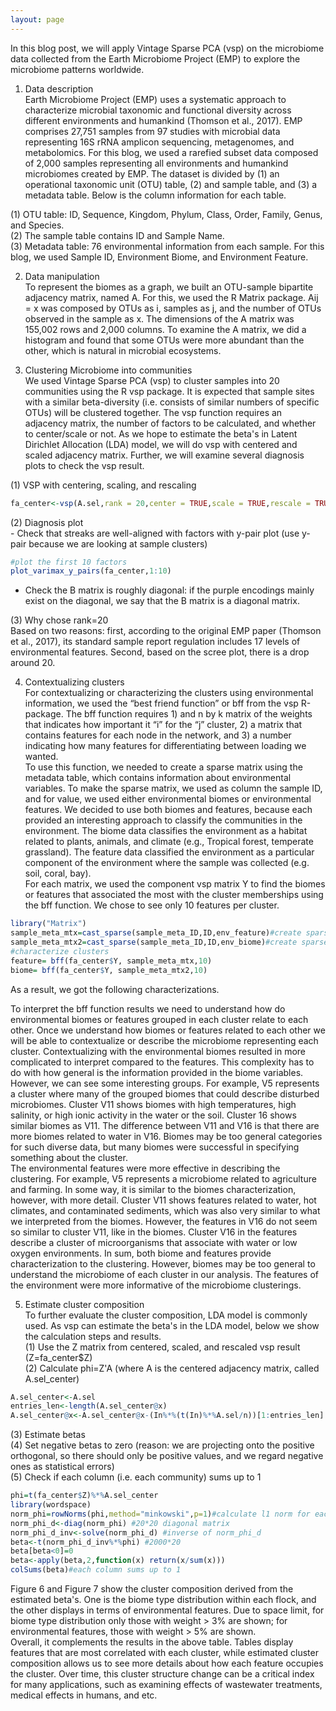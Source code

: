 ```yaml
---
layout: page  
---
```

In this blog post, we will apply Vintage Sparse PCA (vsp) on the microbiome data collected from the Earth Microbiome Project (EMP) to explore the microbiome patterns worldwide.  

1. Data description  
Earth Microbiome Project (EMP) uses a systematic approach to characterize microbial taxonomic and functional diversity across different environments and humankind (Thomson et al., 2017).  EMP comprises 27,751 samples from 97 studies with microbial data representing 16S rRNA amplicon sequencing, metagenomes, and metabolomics. For this blog, we used a rarefied subset data composed of 2,000 samples representing all environments and humankind microbiomes created by EMP. The dataset is divided by (1) an operational taxonomic unit (OTU) table, (2) and sample table, and (3) a metadata table. Below is the column information for each table.  
  
  (1) OTU table: ID, Sequence, Kingdom, Phylum, Class, Order, Family, Genus, and Species.  
  (2) The sample table contains ID and Sample Name.  
  (3) Metadata table: 76 environmental information from each sample. For this blog, we used Sample ID, Environment Biome, and Environment Feature.  

2. Data manipulation   
To represent the biomes as a graph, we built an OTU-sample bipartite adjacency matrix, named A. For this, we used the R Matrix package.  Aij = x  was composed by OTUs as i, samples as j, and the number of OTUs observed in the sample as x. The dimensions of the A matrix was 155,002 rows and 2,000 columns. To examine the A matrix, we did a histogram and found that some OTUs were more abundant than the other, which is natural in microbial ecosystems.  

3. Clustering Microbiome into communities  
We used Vintage Sparse PCA (vsp) to cluster samples into 20 communities using the R vsp package. It is expected that sample sites with a similar beta-diversity (i.e. consists of similar numbers of specific OTUs) will be clustered together. The vsp function requires an adjacency matrix, the number of factors to be calculated, and whether to center/scale or not. As we hope to estimate the beta's in Latent Dirichlet Allocation (LDA) model, we will do vsp with centered and scaled adjacency matrix. Further, we will examine several diagnosis plots to check the vsp result.  
  
  (1) VSP with centering, scaling, and rescaling  
```r
fa_center<-vsp(A.sel,rank = 20,center = TRUE,scale = TRUE,rescale = TRUE,recenter = FALSE)
```

  (2) Diagnosis plot  
    - Check that streaks are well-aligned with factors with y-pair plot (use y-pair because we are looking at sample clusters)  
```r
#plot the first 10 factors
plot_varimax_y_pairs(fa_center,1:10) 
```
   - Check the B matrix is roughly diagonal: if the purple encodings mainly exist on the diagonal, we say that the B matrix is a diagonal matrix.  

  (3) Why chose rank=20  
  Based on two reasons: first, according to the original EMP paper (Thomson et al., 2017), its standard sample report regulation includes 17 levels of environmental features. Second, based on the scree plot, there is a drop around 20.  
  
4. Contextualizing clusters  
For contextualizing or characterizing the clusters using environmental information, we used the “best friend function” or bff from the vsp R-package. The bff function requires 1) and n by k matrix of the weights that indicates how important it “i” for the “j” cluster, 2) a matrix that contains features for each node in the network, and 3) a number indicating how many features for differentiating between loading we wanted.  
To use this function, we needed to create a sparse matrix using the metadata table, which contains information about environmental variables. To make the sparse matrix, we used as column the sample ID, and for value, we used either environmental biomes or environmental features. We decided to use both biomes and features, because each provided an interesting approach to classify the communities in the environment. The biome data classifies the environment as a habitat related to plants, animals, and climate (e.g., Tropical forest, temperate grassland). The feature data classified the environment as a particular component of the environment where the sample was collected (e.g. soil, coral, bay).  
For each matrix, we used the component vsp matrix Y to find the biomes or  features that associated the most with the cluster memberships using the bff function. We chose to see only 10 features per cluster.  
```r
library("Matrix") 
sample_meta_mtx=cast_sparse(sample_meta_ID,ID,env_feature)#create sparse matrix for features  
sample_meta_mtx2=cast_sparse(sample_meta_ID,ID,env_biome)#create sparse matrix for biomes
#characterize clusters
feature= bff(fa_center$Y, sample_meta_mtx,10)
biome= bff(fa_center$Y, sample_meta_mtx2,10)
```
As a result, we got the following characterizations.  
  
To interpret the bff function results we need to understand how do environmental biomes or features grouped in each cluster relate to each other. Once we understand how biomes or features related to each other we will be able to contextualize or describe the microbiome representing each cluster. Contextualizing with the environmental biomes resulted in more complicated to interpret compared to the features. This complexity has to do with how general is the information provided in the biome variables. However, we can see some interesting groups. For example, V5 represents a cluster where many of the grouped biomes that could describe disturbed microbiomes. Cluster V11 shows biomes with high temperatures, high salinity, or high ionic activity in the water or the soil. Cluster 16 shows similar biomes as V11. The difference between V11 and V16 is that there are more biomes related to water in V16. Biomes may be too general categories for such diverse data, but many biomes were successful in specifying something about the cluster.  
The environmental features were more effective in describing the clustering. For example, V5 represents a microbiome related to agriculture and farming. In some way, it is similar to the biomes characterization, however, with more detail. Cluster V11 shows features related to water, hot climates, and contaminated sediments, which was also very similar to what we interpreted from the biomes. However, the features in V16 do not seem so similar to cluster V11, like in the biomes. Cluster V16 in the features describe a cluster of microorganisms that associate with water or low oxygen environments. In sum, both biome and features provide characterization to the clustering. However, biomes may be too general to understand the microbiome of each cluster in our analysis. The features of the environment were more informative of the microbiome clusterings.  
  
5. Estimate cluster composition  
To further evaluate the cluster composition, LDA model is commonly used. As vsp can estimate the beta's in the LDA model, below we show the calculation steps and results.  
  (1) Use the Z matrix from centered, scaled, and rescaled vsp result (Z=fa_center$Z)  
  (2) Calculate phi=Z'A (where A is the centered adjacency matrix, called A.sel_center)  
```r
A.sel_center<-A.sel
entries_len<-length(A.sel_center@x)
A.sel_center@x<-A.sel_center@x-(In%*%(t(In)%*%A.sel/n))[1:entries_len]
```
  (3) Estimate betas  
  (4) Set negative betas to zero (reason: we are projecting onto the positive orthogonal, so there should only be positive values, and we regard negative ones as statistical errors)  
  (5) Check if each column (i.e. each community) sums up to 1  
```r
phi=t(fa_center$Z)%*%A.sel_center
library(wordspace)
norm_phi=rowNorms(phi,method="minkowski",p=1)#calculate l1 norm for each row
norm_phi_d<-diag(norm_phi) #20*20 diagonal matrix
norm_phi_d_inv<-solve(norm_phi_d) #inverse of norm_phi_d
beta<-t(norm_phi_d_inv%*%phi) #2000*20
beta[beta<0]=0
beta<-apply(beta,2,function(x) return(x/sum(x)))
colSums(beta)#each column sums up to 1
```
Figure 6 and Figure 7 show the cluster composition derived from the estimated beta's. One is the biome type distribution within each flock, and the other displays in terms of environmental features. Due to space limit, for biome type distribution only those with weight > 3% are shown; for environmental features, those with weight > 5% are shown.  
Overall, it complements the results in the above table. Tables display features that are most correlated with each cluster, while estimated cluster composition allows us to see more details about how each feature occupies the cluster. Over time, this cluster structure change can be a critical index for many applications, such as examining effects of wastewater treatments, medical effects in humans, and etc.  






